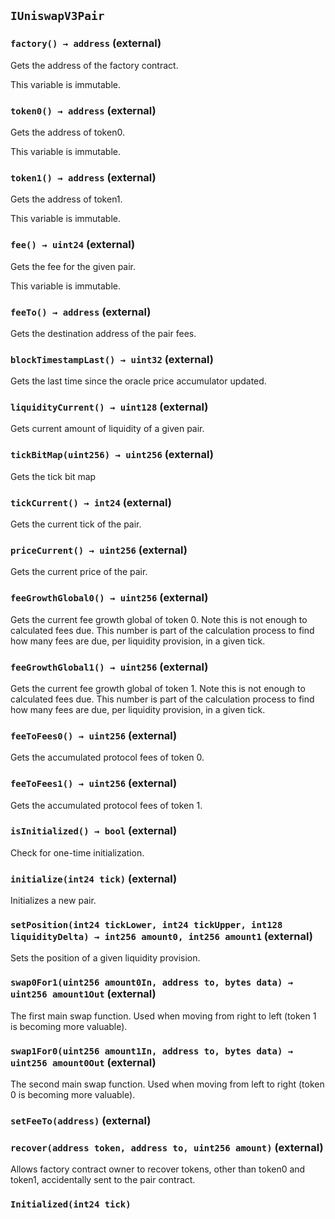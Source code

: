 ## `IUniswapV3Pair`






### `factory() → address` (external)

Gets the address of the factory contract.


This variable is immutable.

### `token0() → address` (external)

Gets the address of token0.


This variable is immutable.

### `token1() → address` (external)

Gets the address of token1.


This variable is immutable.

### `fee() → uint24` (external)

Gets the fee for the given pair.


This variable is immutable.

### `feeTo() → address` (external)



Gets the destination address of the pair fees.

### `blockTimestampLast() → uint32` (external)



Gets the last time since the oracle price accumulator updated.

### `liquidityCurrent() → uint128` (external)



Gets current amount of liquidity of a given pair.

### `tickBitMap(uint256) → uint256` (external)



Gets the tick bit map

### `tickCurrent() → int24` (external)



Gets the current tick of the pair.

### `priceCurrent() → uint256` (external)



Gets the current price of the pair.

### `feeGrowthGlobal0() → uint256` (external)



Gets the current fee growth global of token 0. Note this is not enough to calculated fees due. This number is part of the calculation process to find how many fees are due, per liquidity provision, in a given tick.

### `feeGrowthGlobal1() → uint256` (external)



Gets the current fee growth global of token 1. Note this is not enough to calculated fees due. This number is part of the calculation process to find how many fees are due, per liquidity provision, in a given tick.

### `feeToFees0() → uint256` (external)



Gets the accumulated protocol fees of token 0.

### `feeToFees1() → uint256` (external)



Gets the accumulated protocol fees of token 1.

### `isInitialized() → bool` (external)

Check for one-time initialization.




### `initialize(int24 tick)` (external)

Initializes a new pair.




### `setPosition(int24 tickLower, int24 tickUpper, int128 liquidityDelta) → int256 amount0, int256 amount1` (external)

Sets the position of a given liquidity provision.




### `swap0For1(uint256 amount0In, address to, bytes data) → uint256 amount1Out` (external)

The first main swap function.
Used when moving from right to left (token 1 is becoming more valuable).




### `swap1For0(uint256 amount1In, address to, bytes data) → uint256 amount0Out` (external)

The second main swap function.
Used when moving from left to right (token 0 is becoming more valuable).




### `setFeeTo(address)` (external)





### `recover(address token, address to, uint256 amount)` (external)

Allows factory contract owner to recover tokens, other than token0 and token1, accidentally sent to the pair contract.





### `Initialized(int24 tick)`





